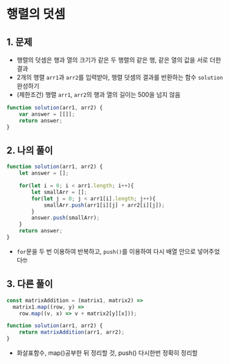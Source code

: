 # 행렬의 덧셈
## 1. 문제
- 행렬의 덧셈은 행과 열의 크기가 같은 두 행렬의 같은 행, 같은 열의 값을 서로 더한 결과
- 2개의 행렬 ```arr1```과 ```arr2```를 입력받아, 행렬 덧셈의 결과를 반환하는 함수 ```solution``` 완성하기
- (제한조건) 행렬 ```arr1```, ```arr2```의 행과 열의 길이는 500을 넘지 않음
```javascript
function solution(arr1, arr2) {
    var answer = [[]];
    return answer;
}
```

## 2. 나의 풀이
```javascript
function solution(arr1, arr2) {
    let answer = [];

    for(let i = 0; i < arr1.length; i++){
        let smallArr = [];
        for(let j = 0; j < arr1[i].length; j++){
            smallArr.push(arr1[i][j] + arr2[i][j]);
        }  
        answer.push(smallArr);
    }   
    return answer;
}
```
- ```for```문을 두 번 이용하여 반복하고, ```push()```를 이용하여 다시 배열 안으로 넣어주었다🤓

## 3. 다른 풀이
```javascript
const matrixAddition = (matrix1, matrix2) =>
  matrix1.map((row, y) =>
    row.map((v, x) => v + matrix2[y][x]));

function solution(arr1, arr2) {
    return matrixAddition(arr1, arr2);
}
```
* 화살표함수, map()공부한 뒤 정리할 것, push() 다시한번 정확히 정리할 
